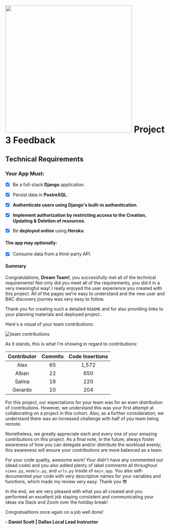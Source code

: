 # <img src="https://i.imgur.com/QgojyYY.png" width="400"> Project 3 Feedback 

## Technical Requirements

### Your App Must:

- [X] Be a full-stack **Django** application.

- [X] Persist data in **PostreSQL**.

- [X] **Authenticate users using Django's built-in authentication**.

- [X] **Implement authorization by restricting access to the Creation, Updating & Deletion of resources.**

- [X] Be **deployed online** using **Heroku**.

#### The app may optionally:

- [X] Consume data from a third-party API.


#### Summary

Congratulations, **Dream Team!**, you successfully met all of the technical requirements! Not only did you meet all of the requirements, you did it in a very meaningful way! I really enjoyed the user experience you created with this project. All of the pages we're easy to understand and the new user and BAC discovery journey was very easy to follow. 

Thank you for creating such a detailed `README` and for also providing links to your planning materials and deployed project..

Here's a visual of your team contributions:

<img src="https://i.imgur.com/SvUK6Ay.png" alt="team contributions">

As it stands, this is what I'm showing in regard to contributions:

|Contributor | Commits | Code Insertions|
|:----------:|:-------:|:--------------:|
| Alex       |   65    |     1,572      |
| Alban      |   22    |     650        |
| Salma      |   16    |     220        |
| Gerardo    |   10    |     204        |

For this project, our expectations for your team was for an even distribution of contributions. However, we understand this was your first attempt at collaborating on a project in this cohort. Also, as a further consideration, we understand there was an increased challenge with half of you team being remote.

Nonetheless, we greatly appreciate each and every one of your amazing contributions on this project. As a final note, in the future, always foster awareness of how you can delegate and/or distribute the workload evenly; this awareness will ensure your contributions are more balanced as a team. 

For your code quality, awesome work! Your didn't have any commented out (dead code) and you also added plenty of label comments all throughout `views.py`, `models.py`, and `urls.py` inside of `main_app`. You also self-documented your code with very descriptive names for your variables and functions, which made my review very easy. Thank you 😎

In the end, we are very pleased with what you all created and you performed an excellent job staying consistent and communicating your ideas via Slack and Zoom over the holiday break!

Congratualtions once again on a job well done!

**- Daniel Scott | Dallas Local Lead Instructor**

